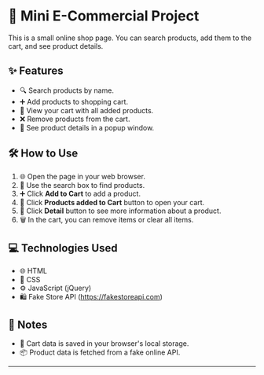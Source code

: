 # 🛒 Mini E-Commercial Project

This is a small online shop page. You can search products, add them to the cart, and see product details.

## ✨ Features

- 🔍 Search products by name.
- ➕ Add products to shopping cart.
- 🧺 View your cart with all added products.
- ❌ Remove products from the cart.
- 🔎 See product details in a popup window.

## 🛠️ How to Use

1. 🌐 Open the page in your web browser.
2. 🔎 Use the search box to find products.
3. ➕ Click **Add to Cart** to add a product.
4. 🧺 Click **Products added to Cart** button to open your cart.
5. 🔎 Click **Detail** button to see more information about a product.
6. 🗑️ In the cart, you can remove items or clear all items.

## 💻 Technologies Used

- 🌐 HTML
- 🎨 CSS
- ⚙️ JavaScript (jQuery)
- 🛍️ Fake Store API (https://fakestoreapi.com)

## 📝 Notes

- 💾 Cart data is saved in your browser's local storage.
- 📦 Product data is fetched from a fake online API.

---
